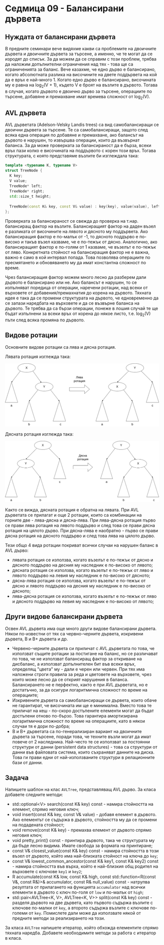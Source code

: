 # Седмица 09 - Балансирани дървета

## Нуждата от балансирани дървета
В предните семинари вече видяхме какви са проблемите на двоичните дървета и двоичните дървета за търсене, а именно, че те могат да се изродят до списък. За да можем да се справим с този проблем, трябва да наложим допълнителни ограничения над тях - това ще са ограниченията за баланс. Вече казахме, че едно дърво е балансирано, когато абсолютната разлика на височините на двете поддървета на кой да е връх е най-много 1. Когато едно дърво е балансирано, височината му е равна на log<sub>2</sub>(V + 1), където V е броят на възлите в дървото. Тогава в случая, когато дървото е двоично дърво за търсене, операциите по търсене, добавяне и премахване имат времева сложност от log<sub>2</sub>(V). 

## AVL дървета
AVL дърветата (Adelson-Velsky Landis trees) са вид самобалансиращи се двоични дървета за търсене. Те са самобалансиращи, защото след всяка една операция по добавяне и премахване, ако балансът на дървото е нарушен, то извършва операции, които да възвърнат баланса. За да може проверката за балансираност да е бърза, всеки връх пази колко е височината на поддървото с корен този връх. Тогава структурата, с която представяме възлите би изглеждала така:

```c++
template <typename K, typename V>
struct TreeNode {
  K key;
  V value;
  TreeNode* left;
  TreeNode* right;
  std::size_t height;

  TreeNode(const K& key, const V& value) : key(key), value(value), left(nullptr), right(nullptr), height(1) {}
};
```

Проверката за балансираност се свежда до проверка на т.нар. балансиращ фактор на възлите. Балансиращият фактор на даден възел е разликата от височините на лявото и дясното му поддървета. Ако балансиращия фактор е по-малък от -1, то дясното поддърво е по-високо и такъв възел казваме, че е по-тежък от дясно. Аналогично, ако балансиращият фактор е по-голям от 1 казваме, че възелът е по-тежък от ляво. Конкретната стойност на балансиращия фактор не е важна, важно е само в кой интервал попада. Това позволява операциите по пресмятането и обновяването му да имат константна сложност по време.

Чрез балансиращия фактор можем много лесно да разберем дали дървото е балансирано или не. Ако балансът е нарушен, то се изпълняват поредица от операции, наречени ротации, над всеки от върховете от добавения/премахнатия до корена на дървото. Тяхната идея е така да се промени структурата на дървото, че едновременно да се запази наредбата на върховете и да се възвърне баланса на дървото. Те трябва да са бързи операции, понеже в лошия случай те ще бъдат изпълнени за всеки връх от корена до някое листо, т.е. log<sub>2</sub>(V) пъти след всяка промяна по дървото.

## Видове ротации
Основните видове ротации са лява и дясна ротация. 

Лявата ротация изглежда така:

![Left rotation](./left-rotation.png)

Дясната ротация изглежда така:

![Right rotation](./right-rotation.png)

Както се вижда, дясната ротация е обратна на лявата. При AVL дърветата се прилагат и още 2 ротации, които са комбинации на горните две - лява-дясна и дясна-лява. При лява-дясна ротация първо се прави лява ротация на лявото поддърво и след това се прави дясна ротация на цялото дърво. При дясна-лява е наобратно - първо се прави дясна ротация на дясното поддърво и след това лява на цялото дърво. 

Тези общо 4 вида ротации покриват всички случаи на нарушен баланс в AVL дърво:

- лявата ротация се използва, когато възелът е по-тежък от дясно и дясното поддърво на десния му наследник е по-високо от лявото;
- дясната ротация се използва, когато възелът е по-тежък от ляво и лявото поддърво на левия му наследник е по-високо от дясното;
- дясна-лява ротация се използва, когато възелът е по-тежък от дясно и лявото поддърво на десния му наследник е по-високо от дясното;
- лява-дясна ротация се използва, когато възелът е по-тежък от ляво и дясното поддърво на левия му наследник е по-високо от лявото;

## Други видове балансирани дървета
Освен AVL дървета има още много други видове балансирани дървета. Някои по-известни от тях са червно-черните дървета, изкривени дървета, B и B+ дървета и др.

- Червено-черните дървета си приличат с AVL дърветата по това, че използват същите ротации за постигане на баланс, но се различават по това, че не използват балансиращ фактор за откриване на дисбаланс, а използват допълнителен бит във всеки връх, определящ "цвета" му - дали е черен или червен. При тях има наложени строги правила за реда и цветовете на върховете, чрез които може лесно да се открият нарушения в баланса. Балансирането не е перфектно, както е при AVL дърветата, но е достатъчно, за да осигури логаритмична сложност по време на операциите;
- Изкривените дървета са самобалансиращи се дървета, които обаче не гарантират, че височината им ще е минимална. Вместо това те приличат на кеш - по-скоро достъпените елементи могат да бъдат достъпени отново по-бързо. Това гарантира амортизирана логаритмична сложност по време на операциите, като в някои случаи тя е дори по-добра;
- B и B+ дърветата са по-генерализиран вариант на двоичните дървета за търсене, поради това, че техните възли могат да имат повече от 2 наследника. Най-често те се използват за постоянни структури от данни (persistent data structures) - това са структури от данни във файловата система, които съхраняват данните на диска. Това ги прави едни от най-използваните структури в релационните бази от данни.

## Задача
Напишете шаблон на клас `AVLTree`, представляващ AVL дърво. За класа добавете следните методи:

- std::optional\<V> search(const K& key) const - намира стойността на елемент, спрямо неговия ключ;
- void insert(const K& key, const V& value) - добавя елемент в дървото. Ако елементът се съдържа в дървото, стойността му да се промени на подадената стойност;
- void remove(const K& key) - премахва елемент от дървото спрямо неговия ключ;
- void pretty_print() const - принтира дървото, така че структурата му да бъде лесно видима. Имате свобода за формата на принтиране;
- const V& closest_value(const K& key) const - намира стойността в този възел от дървото, който има най-близката стойност на ключа до `key`;
- const V& lowest_common_ancestor(const K& key1, const K& key2) const - намира стойността във върха, който е най-близкия общ родител на върховете с ключове `key1` и `key2`;
- R accumulate(const K& low, const K& high, const std::function\<R(const V&, const R&)>& accumulator, const R& null_value) const - натрупва резултата от прилагането на функцията `accumulator` над всички елементи в дървото с ключ по-голя от `low` и по-малък от `high`;
- std::pair\<AVLTree\<K, V>, AVLTree\<K, V>> split(const K& key) const - разделя дървото на две дървета, като първото съдържа възлите с ключове по-малки от `key`, а второто съдържа възлите с ключове по-големи от `key`. Помислете дали може да използвате някой от предните методи за реализирането на този.

За класа `AVLTree` напишете итератор, който обхожда елементите спрямо тяхната наредба. Добавете необходимите методи за работа с итератор в класа.
